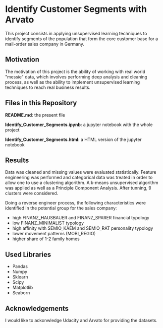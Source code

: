 # Identify Customer Segments with Arvato
This project consists in applying unsupervised learning techniques to identify segments of the population that form the core customer base for a mail-order sales company in Germany.

## Motivation
The motivation of this project is the ability of working with real world "messie" data, which involves performing deep analysis and cleaning process, as well as the ability to implement unsupervised learning techniques to reach real business results.

## Files in this Repository
**README.md**: the present file

**Identify_Customer_Segments.ipynb**: a jupyter notebook with the whole project

**Identify_Customer_Segments.html**: a HTML version of the jupyter notebook

## Results
Data was cleaned and missing values were evaluated statistically. Feature engineering was performed and categorical data was treated in order to allow one to use a clustering algorithm.
A k-means unsupervised algorithm was applied as well as a Principle Component Analysis. After tunning, 9 clusters were considered.

Doing a reverse engineer process, the following characteristics were identified in the potential group for the sales company:

- high FINANZ_HAUSBAUER and FINANZ_SPARER financial typology
- low FINANZ_MINIMALIST typology
- high affinity with SEMIO_KAEM and SEMIO_RAT personality typology
- lower movement patterns (MOBI_REGIO)
- higher share of 1-2 family homes

## Used Libraries
- Pandas
- Numpy
- Sklearn
- Scipy
- Matplotlib
- Seaborn

## Acknowledgements
I would like to ackonwledge Udacity and Arvato for providing the datasets.
